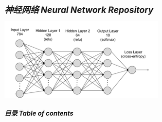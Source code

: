 # *__神经网络 Neural Network Repository__*
![What is Neural Network?](images/nn.png)

## *__目录 Table of contents__*